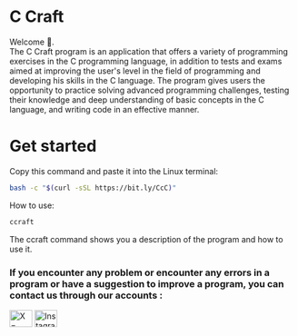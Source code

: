 # C Craft
Welcome 👋.<br/>
The C Craft program is an application that offers a variety of programming exercises in the C programming language, in addition to tests and exams aimed at improving the user's level in the field of programming and developing 
his skills in the C language.
The program gives users the opportunity to practice solving advanced programming challenges, testing their knowledge and deep understanding of basic concepts in the C language, and writing code in an effective manner.<br/>

# Get started
Copy this command and paste it into the Linux terminal:
```bash
bash -c "$(curl -sSL https://bit.ly/CcC)"
```
How to use:<br/>
```bash 
ccraft
```
The ccraft command shows you a description of the program and how to use it.

<h3 align="left">If you encounter any problem or encounter any errors in a program or have a suggestion to improve a program, you 
can contact us through our accounts :</h3>
<p align="left">
<a href="https://twitter.com/master_youbella" target="blank"><img align="center" src="https://raw.githubusercontent.com/rahuldkjain/github-profile-readme-generator/master/src/images/icons/Social/twitter.svg" alt="X = Master Youbella" height="30" width="40" /></a>
<a href="https://www.instagram.com/master_youbella" target="blank"><img align="center" src="https://raw.githubusercontent.com/rahuldkjain/github-profile-readme-generator/master/src/images/icons/Social/instagram.svg" alt="Instagram = Master Youbella" height="30" width="40" /></a>
</p><br/>
